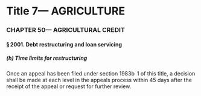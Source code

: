 
# Title 7— AGRICULTURE
### CHAPTER 50— AGRICULTURAL CREDIT
#### § 2001. Debt restructuring and loan servicing
##### (h) Time limits for restructuring

Once an appeal has been filed under section 1983b  1 of this title, a decision shall be made at each level in the appeals process within 45 days after the receipt of the appeal or request for further review.
